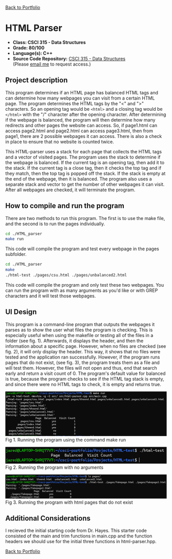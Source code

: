 [Back to Portfolio](../index.md)

HTML Parser
===============

-   **Class: CSCI 315 - Data Structures** 
-   **Grade: 80/100** 
-   **Language(s): C++** 
-   **Source Code Repository:** [CSCI 315 - Data Structures](https://github.com/JaredAndraszek42/CSCI-315-Fall-2022/tree/master/project2)  
    (Please [email me](mailto:JRAndraszek@csustudent.net?subject=GitHub%20Access) to request access.)

## Project description

This program determines if an HTML page has balanced HTML tags and can determine how many webpages you can visit from a certain HTML page. The program determines the HTML tags by the "<" and ">" characters. So an opening tag would be ```<html>``` and a closing tag would be ```</html>``` with the "/" character after the opening character. After determining if the webpage is balanced, the program will then determine how many redirects and other pages the website can access. So, if page1.html can access page2.html and page2.html can access page3.html, then from page1, there are 2 possible webpages it can access. There is also a check in place to ensure that no website is counted twice.

This HTML-parser uses a stack for each page that collects the HTML tags and a vector of visited pages. The program uses the stack to determine if the webpage is balanced. If the current tag is an opening tag, then add it to the stack. If the current tag is a close tag, then it checks the top tag and if they match, then the top tag is popped off the stack. If the stack is empty at the end of the webpage, then it is balanced. The program also uses a separate stack and vector to get the number of other webpages it can visit. After all webpages are checked, it will terminate the program.

## How to compile and run the program

There are two methods to run this program. The first is to use the make file, and the second is to run the pages individually.

```bash
cd ./HTML_parser
make run
```
This code will compile the program and test every webpage in the pages subfolder. 

```bash
cd ./HTML_parser
make
./html-test ./pages/csu.html ./pages/unbalanced2.html
```
This code will compile the program and only test these two webpages. You can run the program with as many arguments as you'd like or with GREP characters and it will test those webpages.

## UI Design

This program is a command-line program that outputs the webpages it parses as to show the user what files the program is checking. This is especially useful when using the makefile or testing all of the files in a folder (see fig. 1). Afterwards, it displays the header, and then the information about a specific page. However, when no files are checked (see fig. 2), it will only display the header. This way, it shows that no files were tested and the application ran successfully. However, if the program runs pages that do not exist, (see fig. 3), the program treats them as a file and will test them. However, the files will not open and thus, end that search early and return a visit count of 0. The program's default value for balanced is true, because the program checks to see if the HTML tag stack is empty, and since there were no HTML tags to check, it is empty and returns true.

![screenshot](../images/HTML-test_make_run.png)
Fig 1. Running the program using the command make run

![screenshot](../images/HTML-test_no_args.png)  
Fig 2. Running the program with no arguments

![screenshot](../images/HTML-test_fake_pages.png)  
Fig 3. Running the program with html pages that do not exist

## Additional Considerations

I recieved the initial starting code from Dr. Hayes. This starter code consisted of the main and trim functions in main.cpp and the function headers we should use for the initial three functions in html-parser.hpp.

[Back to Portfolio](../index.md)